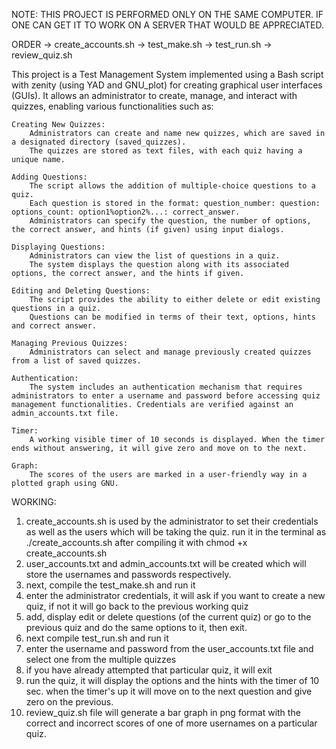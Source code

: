 NOTE: THIS PROJECT IS PERFORMED ONLY ON THE SAME COMPUTER. IF ONE CAN GET IT TO WORK ON A SERVER THAT WOULD BE APPRECIATED.

ORDER -> create_accounts.sh -> test_make.sh -> test_run.sh -> review_quiz.sh

This project is a Test Management System implemented using a Bash script with zenity (using YAD and GNU_plot) for creating graphical user interfaces (GUIs). It allows an administrator to create, manage, and interact with quizzes, enabling various functionalities such as:

    Creating New Quizzes:
        Administrators can create and name new quizzes, which are saved in a designated directory (saved_quizzes).
        The quizzes are stored as text files, with each quiz having a unique name.

    Adding Questions:
        The script allows the addition of multiple-choice questions to a quiz.
        Each question is stored in the format: question_number: question: options_count: option1%option2%...: correct_answer.
        Administrators can specify the question, the number of options, the correct answer, and hints (if given) using input dialogs.

    Displaying Questions:
        Administrators can view the list of questions in a quiz.
        The system displays the question along with its associated options, the correct answer, and the hints if given.

    Editing and Deleting Questions:
        The script provides the ability to either delete or edit existing questions in a quiz.
        Questions can be modified in terms of their text, options, hints and correct answer.

    Managing Previous Quizzes:
        Administrators can select and manage previously created quizzes from a list of saved quizzes.

    Authentication:
        The system includes an authentication mechanism that requires administrators to enter a username and password before accessing quiz management functionalities. Credentials are verified against an admin_accounts.txt file.

    Timer:
        A working visible timer of 10 seconds is displayed. When the timer ends without answering, it will give zero and move on to the next.

    Graph:
        The scores of the users are marked in a user-friendly way in a plotted graph using GNU.

WORKING:
1. create_accounts.sh is used by the administrator to set their credentials as well as the users which will be taking the quiz. run it in the terminal as ./create_accounts.sh after compiling it with chmod +x create_accounts.sh 
2. user_accounts.txt and admin_accounts.txt will be created which will store the usernames and passwords respectively.
3. next, compile the test_make.sh and run it
4. enter the administrator credentials, it will ask if you want to create a new quiz, if not it will go back to the previous working quiz
5. add, display edit or delete questions (of the current quiz) or go to the previous quiz and do the same options to it, then exit.
6. next compile test_run.sh and run it
7. enter the username and password from the user_accounts.txt file and select one from the multiple quizzes
8. if you have already attempted that particular quiz, it will exit
9. run the quiz, it will display the options and the hints with the timer of 10 sec. when the timer's up it will move on to the next question and give zero on the previous.
10. review_quiz.sh file will generate a bar graph in png format with the correct and incorrect scores of one of more usernames on a particular quiz.

